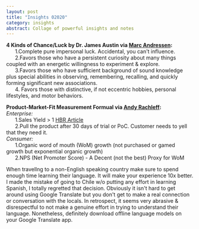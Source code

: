 ```yaml
---
layout: post
title: "Insights 02020" 
category: insights
abstract: Collage of powerful insights and notes
---
```


**4 Kinds of Chance/Luck by Dr. James Austin via [Marc Andressen](https://twitter.com/pmarca):**     	
&nbsp;&nbsp;&nbsp;&nbsp;&nbsp;&nbsp;1.Complete pure impersonal luck. Accidental, you can't influence.  
&nbsp;&nbsp;&nbsp;&nbsp;&nbsp;&nbsp;2.Favors those who have a persistent curiosity about many things coupled with an energetic willingness to experiment & explore.  
&nbsp;&nbsp;&nbsp;&nbsp;&nbsp;&nbsp;3.Favors those who have sufficient background of sound knowledge plus special abilities in observing, remembering, recalling, and quickly forming significant new associations.  
&nbsp;&nbsp;&nbsp;&nbsp;&nbsp;&nbsp;4. Favors those with distinctive, if not eccentric hobbies, personal lifestyles, and motor behaviors. 



**Product-Market-Fit Measurement Formual via [Andy Rachleff](https://twitter.com/arachleff):**  
*Enterprise:*  
&nbsp;&nbsp;&nbsp;&nbsp;&nbsp;&nbsp;1.Sales Yield > 1 [HBR Article](https://hbr.org/2006/07/the-sales-learning-curve)  
&nbsp;&nbsp;&nbsp;&nbsp;&nbsp;&nbsp;2.Pull the product after 30 days of trial or PoC. Customer needs to yell that they need it.  
*Consumer:*  
&nbsp;&nbsp;&nbsp;&nbsp;&nbsp;&nbsp;1.Organic word of mouth (WoM) growth (not purchased or gamed growth but exponential organic growth)  
&nbsp;&nbsp;&nbsp;&nbsp;&nbsp;&nbsp;2.NPS (Net Promoter Score) - A Decent (not the best) Proxy for WoM  



When travellng to a non-English speaking country make sure to spend enough time learning their language. It will make your experience 10x better. I made the mistake of going to Chile w/o putting any effort in learning Spanish, I totally regretted that decision. Obviously it isn't hard to get around using Google Translate but you don't get to make a real connection or conversation with the locals. In retrospect, it seems very abrasive & disrespectful to not make a genuine effort in trying to understand their language. Nonetheless, definitely download offline language models on your Google Translate app.